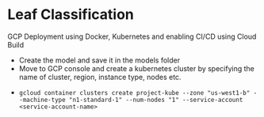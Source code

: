 # Leaf Classification

GCP Deployment using Docker, Kubernetes and enabling CI/CD using Cloud Build

* Create the model and save it in the models folder
* Move to GCP console and create a kubernetes cluster by specifying the name of cluster, region, instance type, nodes etc.
* ```
  gcloud container clusters create project-kube --zone "us-west1-b" --machine-type "n1-standard-1" --num-nodes "1" --service-account <service-account-name>
  ```
